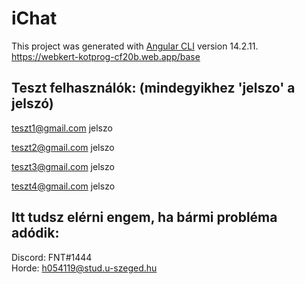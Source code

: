 # iChat

This project was generated with [Angular CLI](https://github.com/angular/angular-cli) version 14.2.11. <br>
https://webkert-kotprog-cf20b.web.app/base

## Teszt felhasználók: (mindegyikhez 'jelszo' a jelszó)

teszt1@gmail.com
jelszo

teszt2@gmail.com
jelszo

teszt3@gmail.com
jelszo

teszt4@gmail.com
jelszo

## Itt tudsz elérni engem, ha bármi probléma adódik:
Discord:  FNT#1444 <br/>
Horde:    h054119@stud.u-szeged.hu
